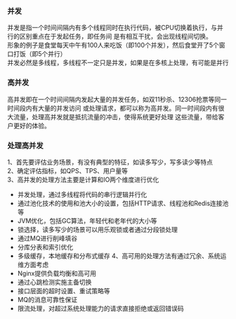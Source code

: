 ### 并发
并发是指一个时间间隔内有多个线程同时在执行代码，被CPU切换着执行，与并行的区别重点在于发起任务，即任务间
是有相互干扰，会出现线程间切换。   
形象的例子是食堂每天中午有100人来吃饭（即100个并发），然后食堂开了5个窗口打饭（即5个并行）  
并发必然是多线程，多线程不一定只是并发，如果是在多核上处理，有可能是并行  
### 高并发
高并发即在一个时间间隔内发起大量的并发任务，如双11秒杀、12306抢票等同一时间段内有大量的并发访问
或处理请求，都可以称为高并发。同一时间段内有很大流量，处理高并发就是抵抗流量的冲击，使得系统更好处理
这些流量，带给客户更好的体验。
### 处理高并发
1、首先要评估业务场景，有没有典型的特征，如读多写少，写多读少等特点   
2、确定评估指标，如QPS、TPS、用户量等   
3、高并发的处理方法主要是计算和IO两个维度进行优化   
- 并发处理，通过多线程将代码的串行逻辑并行化
- 通过池化技术的使用和池大小的设置，包括HTTP请求、线程池和Redis连接池等
- JVM优化，包括GC算法，年轻代和老年代的大小等
- 锁选择，读多写少的场景可以用乐观锁或者通过分段锁处理
- 通过MQ进行削峰填谷
- 分库分表和索引优化
- 多级缓存，本地缓存和分布式缓存
4、高可用的处理方法有通过冗余、系统运维方面考虑  
- Nginx提供负载均衡和高可用
- 通过心跳检测实施主备切换
- 接口层面的超时设置、重试策略等
- MQ的消息可靠性保证
- 限流处理，对超过系统处理能力的请求直接拒绝或返回错误码

